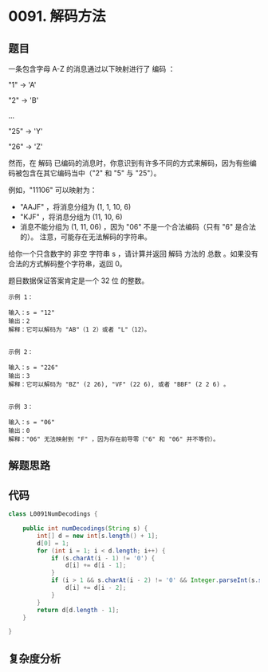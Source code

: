 # 0091. 解码方法

## 题目
一条包含字母 A-Z 的消息通过以下映射进行了 编码 ：

"1" -> 'A'

"2" -> 'B'

...

"25" -> 'Y'

"26" -> 'Z'

然而，在 解码 已编码的消息时，你意识到有许多不同的方式来解码，因为有些编码被包含在其它编码当中（"2" 和 "5" 与 "25"）。

例如，"11106" 可以映射为：

- "AAJF" ，将消息分组为 (1, 1, 10, 6)
- "KJF" ，将消息分组为 (11, 10, 6)
- 消息不能分组为  (1, 11, 06) ，因为 "06" 不是一个合法编码（只有 "6" 是合法的）。
注意，可能存在无法解码的字符串。

给你一个只含数字的 非空 字符串 s ，请计算并返回 解码 方法的 总数 。如果没有合法的方式解码整个字符串，返回 0。

题目数据保证答案肯定是一个 32 位 的整数。


```
示例 1：

输入：s = "12"
输出：2
解释：它可以解码为 "AB"（1 2）或者 "L"（12）。


示例 2：

输入：s = "226"
输出：3
解释：它可以解码为 "BZ" (2 26), "VF" (22 6), 或者 "BBF" (2 2 6) 。


示例 3：

输入：s = "06"
输出：0
解释："06" 无法映射到 "F" ，因为存在前导零（"6" 和 "06" 并不等价）。
```

## 解题思路


## 代码
```java
class L0091NumDecodings {

    public int numDecodings(String s) {
        int[] d = new int[s.length() + 1];
        d[0] = 1;
        for (int i = 1; i < d.length; i++) {
            if (s.charAt(i - 1) != '0') {
                d[i] += d[i - 1];
            }
            if (i > 1 && s.charAt(i - 2) != '0' && Integer.parseInt(s.substring(i - 2, i)) <= 26) {
                d[i] += d[i - 2];
            }
        }
        return d[d.length - 1];
    }

}
```

## 复杂度分析

